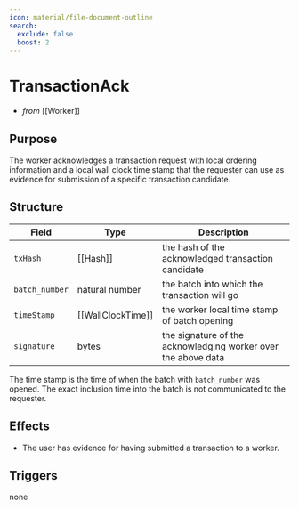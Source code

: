```yaml
---
icon: material/file-document-outline
search:
  exclude: false
  boost: 2
---
```


# TransactionAck

<!-- --8<-- [start:blurp] -->
- _from_ [[Worker]]

## Purpose

The worker acknowledges a transaction request
with local ordering information and a local wall clock time stamp
that the requester can use as evidence for submission of
a specific transaction candidate.
<!-- --8<-- [end:blurp] -->

<!-- --8<-- [start:details] -->

## Structure

| Field          | Type              | Description                                                   |
|----------------|-------------------|---------------------------------------------------------------|
| `txHash`       | [[Hash]]          | the hash of the acknowledged transaction candidate            |
| `batch_number` | natural number    | the batch into which the transaction will go                  |
| `timeStamp`    | [[WallClockTime]] | the worker local time stamp of batch opening                  |
| `signature`    | bytes             | the signature of the acknowledging worker over the above data |

The time stamp is the time of when the batch with `batch_number` was opened.
The exact inclusion time into the batch is not communicated to the requester.

## Effects

- The user has evidence for having submitted a transaction to a worker.

## Triggers

none

<!-- --8<-- [end:details] -->
